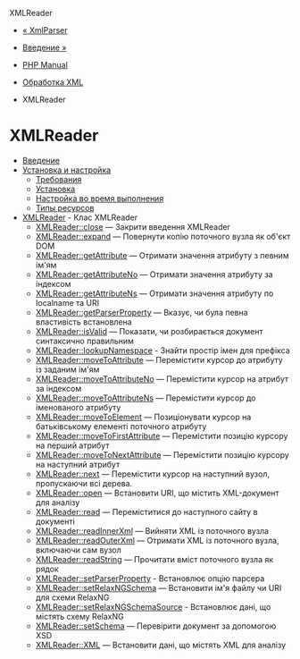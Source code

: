 XMLReader

-   [« XmlParser](class.xmlparser.html)
    
-   [Введение »](intro.xmlreader.html)
    
-   [PHP Manual](index.html)
    
-   [Обработка XML](refs.xml.html)
    
-   XMLReader
    

# XMLReader

-   [Введение](intro.xmlreader.html)
-   [Установка и настройка](xmlreader.setup.html)
    -   [Требования](xmlreader.requirements.html)
    -   [Установка](xmlreader.installation.html)
    -   [Настройка во время выполнения](xmlreader.configuration.html)
    -   [Типы ресурсов](xmlreader.resources.html)
-   [XMLReader](class.xmlreader.html) - Клас XMLReader
    -   [XMLReader::close](xmlreader.close.html) — Закрити введення XMLReader
    -   [XMLReader::expand](xmlreader.expand.html) — Повернути копію поточного вузла як об'єкт DOM
    -   [XMLReader::getAttribute](xmlreader.getattribute.html) — Отримати значення атрибуту з певним ім'ям
    -   [XMLReader::getAttributeNo](xmlreader.getattributeno.html) — Отримати значення атрибуту за індексом
    -   [XMLReader::getAttributeNs](xmlreader.getattributens.html) — Отримати значення атрибуту по localname та URI
    -   [XMLReader::getParserProperty](xmlreader.getparserproperty.html) — Вказує, чи була певна властивість встановлена
    -   [XMLReader::isValid](xmlreader.isvalid.html) — Показати, чи розбирається документ синтаксично правильним
    -   [XMLReader::lookupNamespace](xmlreader.lookupnamespace.html) - Знайти простір імен для префікса
    -   [XMLReader::moveToAttribute](xmlreader.movetoattribute.html) — Перемістити курсор до атрибуту із заданим ім'ям
    -   [XMLReader::moveToAttributeNo](xmlreader.movetoattributeno.html) — Перемістити курсор на атрибут за індексом
    -   [XMLReader::moveToAttributeNs](xmlreader.movetoattributens.html) — Перемістити курсор до іменованого атрибуту
    -   [XMLReader::moveToElement](xmlreader.movetoelement.html) — Позиціонувати курсор на батьківському елементі поточного атрибуту
    -   [XMLReader::moveToFirstAttribute](xmlreader.movetofirstattribute.html) — Перемістити позицію курсору на перший атрибут
    -   [XMLReader::moveToNextAttribute](xmlreader.movetonextattribute.html) — Перемістити позицію курсору на наступний атрибут
    -   [XMLReader::next](xmlreader.next.html) — Перемістити курсор на наступний вузол, пропускаючи всі дерева.
    -   [XMLReader::open](xmlreader.open.html) — Встановити URI, що містить XML-документ для аналізу
    -   [XMLReader::read](xmlreader.read.html) — Переміститися до наступного сайту в документі
    -   [XMLReader::readInnerXml](xmlreader.readinnerxml.html) — Вийняти XML із поточного вузла
    -   [XMLReader::readOuterXml](xmlreader.readouterxml.html) — Отримати XML із поточного вузла, включаючи сам вузол
    -   [XMLReader::readString](xmlreader.readstring.html) — Прочитати вміст поточного вузла як рядок
    -   [XMLReader::setParserProperty](xmlreader.setparserproperty.html) - Встановлює опцію парсера
    -   [XMLReader::setRelaxNGSchema](xmlreader.setrelaxngschema.html) — Встановити ім'я файлу чи URI для схеми RelaxNG
    -   [XMLReader::setRelaxNGSchemaSource](xmlreader.setrelaxngschemasource.html) - Встановлює дані, що містять схему RelaxNG
    -   [XMLReader::setSchema](xmlreader.setschema.html) — Перевірити документ за допомогою XSD
    -   [XMLReader::XML](xmlreader.xml.html) — Встановити дані, що містять XML для аналізу